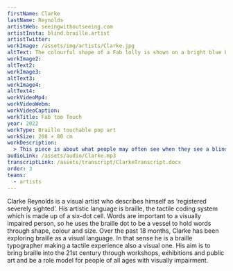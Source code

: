 ```yaml
---
firstName: Clarke
lastName: Reynolds
artistWeb: seeingwithoutseeing.com
artistInsta: blind.braille.artist
artistTwitter:
workImage: /assets/img/artists/Clarke.jpg
altText: The colourful shape of a Fab lolly is shown on a bright blue background. The image is made of braille in spots of different colours to show the lolly’s chocolate-dipped top, bands of red and white and the lolly’s stick.
workImage2:
altText2:
workImage3:
altText3:
workImage4:
altText4:
workVideoMp4:
workVideoWebm:
workVideoCaption:
workTitle: Fab too Touch
year: 2022
workType: Braille touchable pop art
workSize: 208 × 80 cm
workDescription:
  > This piece is about what people may often see when they see a blind person: "Oh that person is blind, they cannot see anything". But blindness is a spectrum and there is so much that people, and galleries, do not understand around sight loss. When people see the Fab ice lolly that's all they see. But there's so much more hidden in the image... "just like me..." says the artist. The Fab ice lolly can be touched by everyone, but only truly understood by those who read braille. For those who can’t there is an audio-description.
audioLink: /assets/audio/Clarke.mp3
transcriptLink: /assets/transcript/ClarkeTranscript.docx
order: 3
teams:
  - artists
---
```


Clarke Reynolds is a visual artist who describes himself as ‘registered severely sighted’. His artistic language is braille, the tactile coding system which is made up of a six-dot cell. Words are important to a visually impaired person, so he uses the braille dot to be a vessel to hold words through shape, colour and size. Over the past 18 months, Clarke has been exploring braille as a visual language. In that sense he is a braille typographer making a tactile experience also a visual one. His aim is to bring braille into the 21st century through workshops, exhibitions and public art and be a role model for people of all ages with visually impairment.
